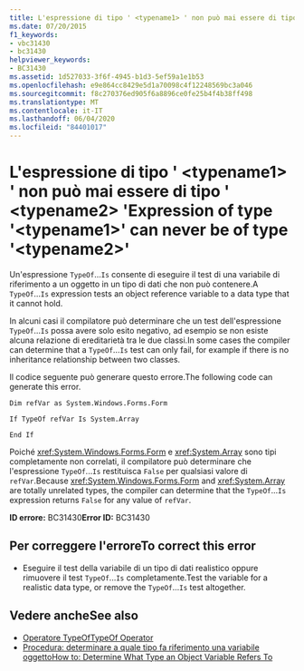 ```yaml
---
title: L'espressione di tipo ' <typename1> ' non può mai essere di tipo ' <typename2> '
ms.date: 07/20/2015
f1_keywords:
- vbc31430
- bc31430
helpviewer_keywords:
- BC31430
ms.assetid: 1d527033-3f6f-4945-b1d3-5ef59a1e1b53
ms.openlocfilehash: e9e864cc8429e5d1a70098c4f12248569bc3a046
ms.sourcegitcommit: f8c270376ed905f6a8896ce0fe25b4f4b38ff498
ms.translationtype: MT
ms.contentlocale: it-IT
ms.lasthandoff: 06/04/2020
ms.locfileid: "84401017"
---
```

# <a name="expression-of-type-typename1-can-never-be-of-type-typename2"></a><span data-ttu-id="59129-102">L'espressione di tipo ' \<typename1> ' non può mai essere di tipo ' \<typename2> '</span><span class="sxs-lookup"><span data-stu-id="59129-102">Expression of type '\<typename1>' can never be of type '\<typename2>'</span></span>
<span data-ttu-id="59129-103">Un'espressione `TypeOf`...`Is` consente di eseguire il test di una variabile di riferimento a un oggetto in un tipo di dati che non può contenere.</span><span class="sxs-lookup"><span data-stu-id="59129-103">A `TypeOf`...`Is` expression tests an object reference variable to a data type that it cannot hold.</span></span>  
  
 <span data-ttu-id="59129-104">In alcuni casi il compilatore può determinare che un test dell'espressione `TypeOf`...`Is` possa avere solo esito negativo, ad esempio se non esiste alcuna relazione di ereditarietà tra le due classi.</span><span class="sxs-lookup"><span data-stu-id="59129-104">In some cases the compiler can determine that a `TypeOf`...`Is` test can only fail, for example if there is no inheritance relationship between two classes.</span></span>  
  
 <span data-ttu-id="59129-105">Il codice seguente può generare questo errore.</span><span class="sxs-lookup"><span data-stu-id="59129-105">The following code can generate this error.</span></span>  
  
 `Dim refVar as System.Windows.Forms.Form`  
  
 `If TypeOf refVar Is System.Array`  
  
 `End If`  
  
 <span data-ttu-id="59129-106">Poiché <xref:System.Windows.Forms.Form> e <xref:System.Array> sono tipi completamente non correlati, il compilatore può determinare che l'espressione `TypeOf`...`Is` restituisca `False` per qualsiasi valore di `refVar`.</span><span class="sxs-lookup"><span data-stu-id="59129-106">Because <xref:System.Windows.Forms.Form> and <xref:System.Array> are totally unrelated types, the compiler can determine that the `TypeOf`...`Is` expression returns `False` for any value of `refVar`.</span></span>  
  
 <span data-ttu-id="59129-107">**ID errore:** BC31430</span><span class="sxs-lookup"><span data-stu-id="59129-107">**Error ID:** BC31430</span></span>  
  
## <a name="to-correct-this-error"></a><span data-ttu-id="59129-108">Per correggere l'errore</span><span class="sxs-lookup"><span data-stu-id="59129-108">To correct this error</span></span>  
  
- <span data-ttu-id="59129-109">Eseguire il test della variabile di un tipo di dati realistico oppure rimuovere il test `TypeOf`...`Is` completamente.</span><span class="sxs-lookup"><span data-stu-id="59129-109">Test the variable for a realistic data type, or remove the `TypeOf`...`Is` test altogether.</span></span>  
  
## <a name="see-also"></a><span data-ttu-id="59129-110">Vedere anche</span><span class="sxs-lookup"><span data-stu-id="59129-110">See also</span></span>

- [<span data-ttu-id="59129-111">Operatore TypeOf</span><span class="sxs-lookup"><span data-stu-id="59129-111">TypeOf Operator</span></span>](../language-reference/operators/typeof-operator.md)
- [<span data-ttu-id="59129-112">Procedura: determinare a quale tipo fa riferimento una variabile oggetto</span><span class="sxs-lookup"><span data-stu-id="59129-112">How to: Determine What Type an Object Variable Refers To</span></span>](../programming-guide/language-features/variables/how-to-determine-what-type-an-object-variable-refers-to.md)
